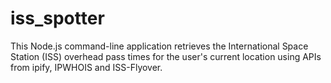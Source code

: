 # iss_spotter
This Node.js command-line application retrieves the International Space Station (ISS) overhead pass times for the user's current location using APIs from ipify, IPWHOIS and ISS-Flyover.
